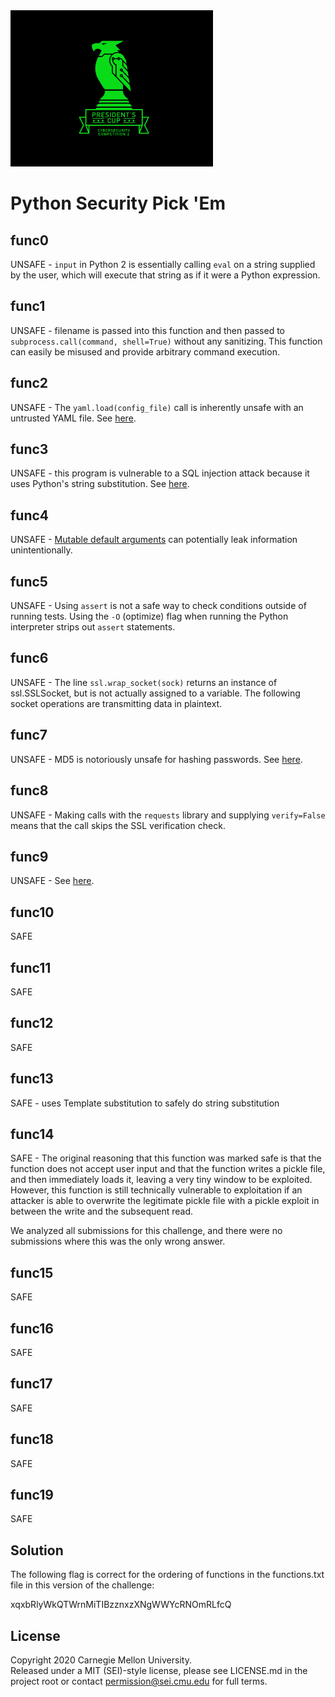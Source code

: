 <img src="../../../pc1-logo.png" height="250px">

# Python Security Pick 'Em

## func0

UNSAFE - `input` in Python 2 is essentially calling `eval` on a string supplied by the user, which will execute that
string as if it were a Python expression.

## func1

UNSAFE - filename is passed into this function and then passed to `subprocess.call(command, shell=True)` without any
sanitizing. This function can easily be misused and provide arbitrary command execution.

## func2

UNSAFE - The `yaml.load(config_file)` call is inherently unsafe with an untrusted YAML file. See
[here](https://github.com/yaml/pyyaml/wiki/PyYAML-yaml.load(input)-Deprecation).

## func3

UNSAFE - this program is vulnerable to a SQL injection attack because it uses Python's string substitution. See
[here](https://docs.python.org/3/library/sqlite3.html).

## func4

UNSAFE - [Mutable default arguments](https://nikos7am.com/posts/mutable-default-arguments/) can potentially leak
information unintentionally.

## func5

UNSAFE - Using `assert` is not a safe way to check conditions outside of running tests. Using the `-O` (optimize) flag
when running the Python interpreter strips out `assert` statements.

## func6

UNSAFE - The line `ssl.wrap_socket(sock)` returns an instance of ssl.SSLSocket, but is not actually assigned to a
variable. The following socket operations are transmitting data in plaintext.

## func7

UNSAFE - MD5 is notoriously unsafe for hashing passwords. See
[here](https://en.wikipedia.org/wiki/MD5#Collision_vulnerabilities).

## func8

UNSAFE - Making calls with the `requests` library and supplying `verify=False` means that the call skips the SSL
verification check.

## func9

UNSAFE - See [here](https://ajinabraham.com/blog/exploiting-insecure-file-extraction-in-python-for-code-execution).

## func10

SAFE

## func11

SAFE

## func12

SAFE

## func13

SAFE - uses Template substitution to safely do string substitution

## func14

SAFE - The original reasoning that this function was marked safe is that the function does not accept user input and
that the function writes a pickle file, and then immediately loads it, leaving a very tiny window to be exploited.
However, this function is still technically vulnerable to exploitation if an attacker is able to overwrite the
legitimate pickle file with a pickle exploit in between the write and the subsequent read.

We analyzed all submissions for this challenge, and there were no submissions where this was the only wrong answer.

## func15

SAFE

## func16

SAFE

## func17

SAFE

## func18

SAFE

## func19

SAFE

## Solution

The following flag is correct for the ordering of functions in the functions.txt file in this version of the challenge:

xqxbRlyWkQTWrnMiTIBzznxzXNgWWYcRNOmRLfcQ

## License
Copyright 2020 Carnegie Mellon University.  
Released under a MIT (SEI)-style license, please see LICENSE.md in the project root or contact permission@sei.cmu.edu for full terms.
